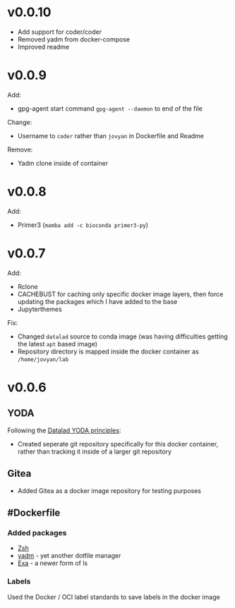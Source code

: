 # v0.0.10

- Add support for coder/coder
- Removed yadm from docker-compose
- Improved readme

# v0.0.9

Add:

- gpg-agent start command `gpg-agent --daemon` to end of the file

Change:

- Username to `coder` rather than `jovyan` in Dockerfile and Readme

Remove:

- Yadm clone inside of container

# v0.0.8

Add:

- Primer3 (`mamba add -c bioconda primer3-py`)

# v0.0.7

Add:

- Rclone
- CACHEBUST for caching only specific docker image layers, then force updating the packages which I have added to the base
- Jupyterthemes

Fix:

- Changed `datalad` source to conda image (was having difficulties getting the latest `apt` based image)
- Repository directory is mapped inside the docker container as `/home/jovyan/lab`

# v0.0.6

## YODA

Following the [Datalad YODA principles](https://f1000research.com/posters/7-1965):

- Created seperate git repository specifically for this docker container, rather than tracking it inside of a larger git repository

## Gitea

- Added Gitea as a docker image repository for testing purposes

## #Dockerfile

### Added packages

- [Zsh](https://www.zsh.org/)
- [yadm](https://github.com/TheLocehiliosan/yadm) - yet another dotfile manager
- [Exa](https://the.exa.website/) - a newer form of ls

### Labels

Used the Docker / OCI label standards to save labels in the docker image
